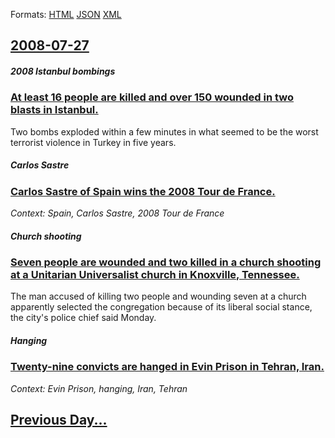 
Formats: [HTML](2008/07/27/index.html)  [JSON](2008/07/27/index.json)  [XML](2008/07/27/index.xml)  

## [2008-07-27](/news/2008/07/27/index.md)

##### 2008 Istanbul bombings
### [ At least 16 people are killed and over 150 wounded in two blasts in Istanbul. ](/news/2008/07/27/at-least-16-people-are-killed-and-over-150-wounded-in-two-blasts-in-istanbul.md)
Two bombs exploded within a few minutes in what seemed to be the worst terrorist violence in Turkey in five years.

##### Carlos Sastre
### [ Carlos Sastre of Spain wins the 2008 Tour de France. ](/news/2008/07/27/carlos-sastre-of-spain-wins-the-2008-tour-de-france.md)
_Context: Spain, Carlos Sastre, 2008 Tour de France_

##### Church shooting
### [ Seven people are wounded and two killed in a church shooting at a Unitarian Universalist church in Knoxville, Tennessee. ](/news/2008/07/27/seven-people-are-wounded-and-two-killed-in-a-church-shooting-at-a-unitarian-universalist-church-in-knoxville-tennessee.md)
The man accused of killing two people and wounding seven at a church apparently selected the congregation because of its liberal social stance, the city&#39;s police chief said Monday.

##### Hanging
### [ Twenty-nine convicts are hanged in Evin Prison in Tehran, Iran. ](/news/2008/07/27/twenty-nine-convicts-are-hanged-in-evin-prison-in-tehran-iran.md)
_Context: Evin Prison, hanging, Iran, Tehran_

## [Previous Day...](/news/2008/07/26/index.md)

